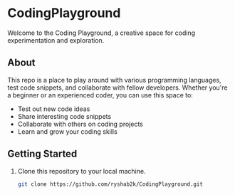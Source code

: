 # CodingPlayground
Welcome to the Coding Playground, a creative space for coding experimentation and exploration.

## About
This repo is a place to play around with various programming languages, test code snippets, and collaborate with fellow developers. Whether you're a beginner or an experienced coder, you can use this space to:
- Test out new code ideas
- Share interesting code snippets
- Collaborate with others on coding projects
- Learn and grow your coding skills

## Getting Started
1. Clone this repository to your local machine.
   ```bash
   git clone https://github.com/ryshab2k/CodingPlayground.git
